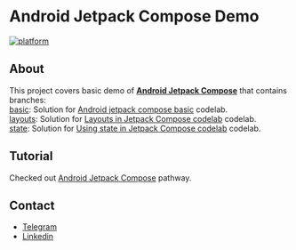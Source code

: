 # Android Jetpack Compose Demo
[![platform](https://img.shields.io/badge/platform-Android-green.svg)](https://www.android.com)

## About
This project covers basic demo of [**Android Jetpack Compose**](https://developer.android.com/jetpack/compose) that contains branches:\
[basic](https://github.com/Mohsents/android-jetpack-compose-demo/tree/basic): Solution for
[Android jetpack compose basic](https://developer.android.com/codelabs/jetpack-compose-basics) codelab.\
[layouts](https://github.com/Mohsents/android-jetpack-compose-demo/tree/layouts): Solution for [Layouts in Jetpack Compose codelab](https://developer.android.com/codelabs/jetpack-compose-layouts) codelab. \
[state](https://github.com/Mohsents/android-jetpack-compose-demo/tree/state): Solution for [Using state in Jetpack Compose codelab](https://developer.android.com/codelabs/jetpack-compose-state) codelab.

## Tutorial
Checked out [Android Jetpack Compose](http://developer.android.com/courses/pathways/compose)
pathway.

## Contact
- [Telegram](https://telegram.me/mohsents)
- [Linkedin](https://linkedin.com/in/mohsen-teymouri-524166198)